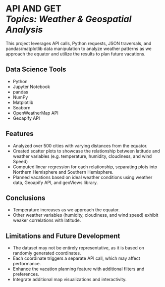 <h1 align="left">API AND GET<br><i>Topics: Weather & Geospatial Analysis</i> </h1> 

<p>This project leverages API calls, Python requests, JSON traversals, and pandas/matplotlib data manipulation to analyze weather patterns as we approach the equator and utilize the results to plan future vacations.
</p>

## Data Science Tools
- Python
- Jupyter Notebook
- pandas
- NumPy
- Matplotlib
- Seaborn
- OpenWeatherMap API
- Geoapify API

## Features
- Analyzed over 500 cities with varying distances from the equator.
- Created scatter plots to showcase the relationship between latitude and weather variables (e.g. temperature, humidity, cloudiness, and wind Speed)
- Computed linear regression for each relationship, separating plots into Northern Hemisphere and Southern Hemisphere.
- Planned vacations based on ideal weather conditions using weather data, Geoapify API, and geoViews library.

## Conclusions
- Temperature increases as we approach the equator.
- Other weather variables (humidity, cloudiness, and wind speed) exhibit weaker correlations with latitude.

## Limitations and Future Development
- The dataset may not be entirely representative, as it is based on randomly generated coordinates.
- Each coordinate triggers a separate API call, which may affect performance.
- Enhance the vacation planning feature with additional filters and preferences.
- Integrate additional map visualizations and interactivity.
